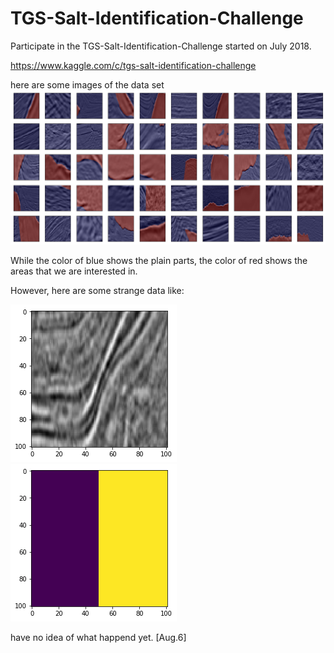 # TGS-Salt-Identification-Challenge


Participate in the TGS-Salt-Identification-Challenge started on July 2018.

https://www.kaggle.com/c/tgs-salt-identification-challenge


here are some images of the data set
![image](https://github.com/2Groza/images/blob/master/salt%20identification/salt3.png)

While the color of blue shows the plain parts, the color of red shows the areas that we are interested in.

However, here are some strange data like:

![image](https://github.com/2Groza/images/blob/master/salt%20identification/salt1.png)
![image](https://github.com/2Groza/images/blob/master/salt%20identification/salt1.0.png)

have no idea of what happend yet. [Aug.6]


